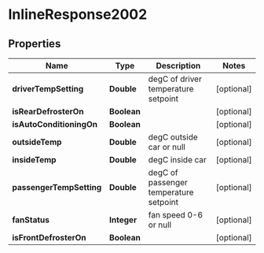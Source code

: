 
# InlineResponse2002

## Properties
Name | Type | Description | Notes
------------ | ------------- | ------------- | -------------
**driverTempSetting** | **Double** | degC of driver temperature setpoint |  [optional]
**isRearDefrosterOn** | **Boolean** |  |  [optional]
**isAutoConditioningOn** | **Boolean** |  |  [optional]
**outsideTemp** | **Double** | degC outside car or null |  [optional]
**insideTemp** | **Double** | degC inside car |  [optional]
**passengerTempSetting** | **Double** | degC of passenger temperature setpoint |  [optional]
**fanStatus** | **Integer** | fan speed 0-6 or null |  [optional]
**isFrontDefrosterOn** | **Boolean** |  |  [optional]



